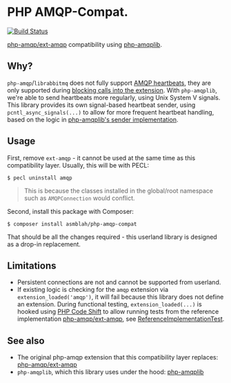 # PHP AMQP-Compat.

[![Build Status](https://github.com/asmblah/php-amqp-compat/workflows/CI/badge.svg)](https://github.com/asmblah/php-amqp-compat/actions?query=workflow%3ACI)

[php-amqp/ext-amqp][1] compatibility using [php-amqplib][2].

## Why?
`php-amqp`/`librabbitmq` does not fully support [AMQP heartbeats][4], they are only supported during [blocking calls into the extension](https://github.com/php-amqp/php-amqp/tree/v1.11.0#persistent-connection).
With `php-amqplib`, we're able to send heartbeats more regularly, using Unix System V signals.
This library provides its own signal-based heartbeat sender, using `pcntl_async_signals(...)`
to allow for more frequent heartbeat handling, based on the logic in [php-amqplib's sender implementation][3].

## Usage
First, remove `ext-amqp` - it cannot be used at the same time as this compatibility layer.
Usually, this will be with PECL:

```shell
$ pecl uninstall amqp
```

> This is because the classes installed in the global/root namespace such as `AMQPConnection`
> would conflict. 

Second, install this package with Composer:

```shell
$ composer install asmblah/php-amqp-compat
```

That should be all the changes required - this userland library is designed as a drop-in replacement.

## Limitations
- Persistent connections are not and cannot be supported from userland.
- If existing logic is checking for the `amqp` extension via `extension_loaded('amqp')`,
  it will fail because this library does not define an extension.
  During functional testing, `extension_loaded(...)` is hooked using [PHP Code Shift][5]
  to allow running tests from the reference implementation [php-amqp/ext-amqp][1],
  see [ReferenceImplementationTest](tests/Functional/Reference/ReferenceImplementationTest.php).

## See also
- The original php-amqp extension that this compatibility layer replaces: [php-amqp/ext-amqp][1]
- `php-amqplib`, which this library uses under the hood: [php-amqplib][2]

[1]: https://github.com/php-amqp/php-amqp
[2]: https://github.com/php-amqplib/php-amqplib
[3]: https://github.com/php-amqplib/php-amqplib/blob/v3.5.4/PhpAmqpLib/Connection/Heartbeat/PCNTLHeartbeatSender.php
[4]: https://www.rabbitmq.com/heartbeats.html
[5]: https://github.com/asmblah/php-code-shift
